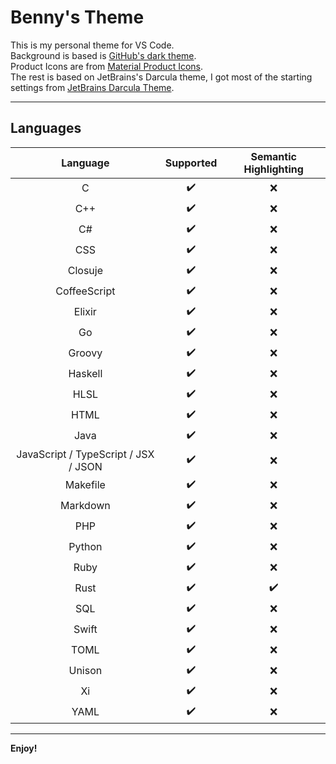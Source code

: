 # Benny's Theme

This is my personal theme for VS Code.  
Background is based is [GitHub's dark theme](https://marketplace.visualstudio.com/items?itemName=GitHub.github-vscode-theme).  
Product Icons are from [Material Product Icons](https://marketplace.visualstudio.com/items?itemName=PKief.material-product-icons).  
The rest is based on JetBrains's Darcula theme, I got most of the starting settings from [JetBrains Darcula Theme](https://marketplace.visualstudio.com/items?itemName=Anan.jetbrains-darcula-theme).  

---

## Languages

|               Language               | Supported | Semantic Highlighting |
|:------------------------------------:|:---------:|:---------------------:|
|                   C                  |     ✔️    |          ❌           |
|                  C++                 |     ✔️    |          ❌           |
|                  C#                  |     ✔️    |          ❌           |
|                  CSS                 |     ✔️    |          ❌           |
|                Closuje               |     ✔️    |          ❌           |
|             CoffeeScript             |     ✔️    |          ❌           |
|                Elixir                |     ✔️    |          ❌           |
|                  Go                  |     ✔️    |          ❌           |
|                Groovy                |     ✔️    |          ❌           |
|                Haskell               |     ✔️    |          ❌           |
|                 HLSL                 |     ✔️    |          ❌           |
|                 HTML                 |     ✔️    |          ❌           |
|                 Java                 |     ✔️    |          ❌           |
| JavaScript / TypeScript / JSX / JSON |     ✔️    |          ❌           |
|               Makefile               |     ✔️    |          ❌           |
|               Markdown               |     ✔️    |          ❌           |
|                  PHP                 |     ✔️    |          ❌           |
|                Python                |     ✔️    |          ❌           |
|                 Ruby                 |     ✔️    |          ❌           |
|                 Rust                 |     ✔️    |          ✔️           |
|                  SQL                 |     ✔️    |          ❌           |
|                 Swift                |     ✔️    |          ❌           |
|                 TOML                 |     ✔️    |          ❌           |
|                Unison                |     ✔️    |          ❌           |
|                  Xi                  |     ✔️    |          ❌           |
|                 YAML                 |     ✔️    |          ❌           |

---

**Enjoy!**
